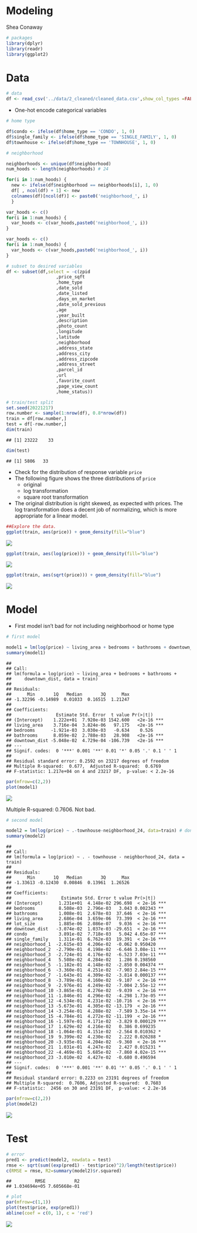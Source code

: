Modeling
================
Shea Conaway

``` r
# packages
library(dplyr)
library(readr)
library(ggplot2)
```

# Data

``` r
# data
df <- read_csv('../data/2_cleaned/cleaned_data.csv',show_col_types =FALSE)
```

-   One-hot encode categorical variables

``` r
# home type

df$condo <- ifelse(df$home_type == 'CONDO', 1, 0)
df$single_family <- ifelse(df$home_type == 'SINGLE_FAMILY', 1, 0)
df$townhouse <- ifelse(df$home_type == 'TOWNHOUSE', 1, 0)
```

``` r
# neighborhood

neighborhoods <- unique(df$neighborhood)
num_hoods <- length(neighborhoods) # 24

for(i in 1:num_hoods) {
  new <- ifelse(df$neighborhood == neighborhoods[i], 1, 0)
  df[ , ncol(df) + 1] <- new
  colnames(df)[ncol(df)] <- paste0('neighborhood_', i) 
  }

var_hoods <- c()
for(i in 1:num_hoods) {
  var_hoods <- c(var_hoods,paste0('neighborhood_', i))
}
```

``` r
var_hoods <- c()
for(i in 1:num_hoods) {
  var_hoods <- c(var_hoods,paste0('neighborhood_', i))
}
```

``` r
# subset to desired variables
df <- subset(df,select = -c(zpid
                   ,price_sqft
                   ,home_type
                   ,date_sold
                   ,date_listed
                   ,days_on_market
                   ,date_sold_previous
                   ,age
                   ,year_built
                   ,description
                   ,photo_count
                   ,longitude
                   ,latitude
                   ,neighborhood
                   ,address_state
                   ,address_city
                   ,address_zipcode
                   ,address_street
                   ,parcel_id
                   ,url
                   ,favorite_count
                   ,page_view_count
                   ,home_status))
```

``` r
# train/test split
set.seed(20221217)
row.number <- sample(1:nrow(df), 0.8*nrow(df))
train = df[row.number,]
test = df[-row.number,]
dim(train)
```

    ## [1] 23222    33

``` r
dim(test)
```

    ## [1] 5806   33

-   Check for the distribution of response variable `price`
-   The following figure shows the three distributions of `price`
    -   original
    -   log transformation
    -   square root transformation
-   The original distribution is right skewed, as expected with prices.
    The log transformation does a decent job of normalizing, which is
    more appropriate for a linear model.

``` r
##Explore the data.
ggplot(train, aes(price)) + geom_density(fill="blue")
```

![](modeling_files/figure-gfm/unnamed-chunk-8-1.png)<!-- -->

``` r
ggplot(train, aes(log(price))) + geom_density(fill="blue")
```

![](modeling_files/figure-gfm/unnamed-chunk-8-2.png)<!-- -->

``` r
ggplot(train, aes(sqrt(price))) + geom_density(fill="blue")
```

![](modeling_files/figure-gfm/unnamed-chunk-8-3.png)<!-- -->

# Model

-   First model isn’t bad for not including neighborhood or home type

``` r
# first model

model1 = lm(log(price) ~ living_area + bedrooms + bathrooms + downtown_dist, data=train)
summary(model1)
```

    ## 
    ## Call:
    ## lm(formula = log(price) ~ living_area + bedrooms + bathrooms + 
    ##     downtown_dist, data = train)
    ## 
    ## Residuals:
    ##      Min       1Q   Median       3Q      Max 
    ## -1.32296 -0.14989  0.01033  0.16515  1.21247 
    ## 
    ## Coefficients:
    ##                 Estimate Std. Error  t value Pr(>|t|)    
    ## (Intercept)    1.222e+01  7.920e-03 1542.600   <2e-16 ***
    ## living_area    3.716e-04  3.824e-06   97.175   <2e-16 ***
    ## bedrooms      -1.921e-03  3.030e-03   -0.634    0.526    
    ## bathrooms      8.059e-02  2.788e-03   28.908   <2e-16 ***
    ## downtown_dist -5.048e-02  4.729e-04 -106.739   <2e-16 ***
    ## ---
    ## Signif. codes:  0 '***' 0.001 '**' 0.01 '*' 0.05 '.' 0.1 ' ' 1
    ## 
    ## Residual standard error: 0.2592 on 23217 degrees of freedom
    ## Multiple R-squared:  0.677,  Adjusted R-squared:  0.6769 
    ## F-statistic: 1.217e+04 on 4 and 23217 DF,  p-value: < 2.2e-16

``` r
par(mfrow=c(2,2))
plot(model1)
```

![](modeling_files/figure-gfm/unnamed-chunk-9-1.png)<!-- -->

Multiple R-squared: 0.7606. Not bad.

``` r
# second model

model2 = lm(log(price) ~ .-townhouse-neighborhood_24, data=train) # don't need last one-hots
summary(model2)
```

    ## 
    ## Call:
    ## lm(formula = log(price) ~ . - townhouse - neighborhood_24, data = train)
    ## 
    ## Residuals:
    ##      Min       1Q   Median       3Q      Max 
    ## -1.33613 -0.12430  0.00846  0.13961  1.26526 
    ## 
    ## Coefficients:
    ##                   Estimate Std. Error t value Pr(>|t|)    
    ## (Intercept)      1.231e+01  4.148e-02 296.698  < 2e-16 ***
    ## bedrooms         8.508e-03  2.796e-03   3.043 0.002343 ** 
    ## bathrooms        1.008e-01  2.678e-03  37.646  < 2e-16 ***
    ## living_area      2.686e-04  3.659e-06  73.399  < 2e-16 ***
    ## lot_size         1.885e-06  2.086e-07   9.036  < 2e-16 ***
    ## downtown_dist   -3.074e-02  1.037e-03 -29.651  < 2e-16 ***
    ## condo            3.891e-02  7.718e-03   5.042 4.65e-07 ***
    ## single_family    1.311e-01  6.762e-03  19.391  < 2e-16 ***
    ## neighborhood_1  -2.615e-03  4.206e-02  -0.062 0.950420    
    ## neighborhood_2  -2.790e-01  4.198e-02  -6.646 3.08e-11 ***
    ## neighborhood_3  -2.724e-01  4.176e-02  -6.523 7.03e-11 ***
    ## neighborhood_4   5.508e-02  4.284e-02   1.286 0.198560    
    ## neighborhood_5  -1.182e-01  4.148e-02  -2.850 0.004374 ** 
    ## neighborhood_6  -3.360e-01  4.251e-02  -7.903 2.84e-15 ***
    ## neighborhood_7  -1.643e-01  4.309e-02  -3.814 0.000137 ***
    ## neighborhood_8  -3.789e-01  4.160e-02  -9.107  < 2e-16 ***
    ## neighborhood_9  -2.976e-01  4.249e-02  -7.004 2.55e-12 ***
    ## neighborhood_10 -3.865e-01  4.276e-02  -9.039  < 2e-16 ***
    ## neighborhood_11 -1.846e-01  4.296e-02  -4.298 1.73e-05 ***
    ## neighborhood_12 -4.534e-01  4.231e-02 -10.716  < 2e-16 ***
    ## neighborhood_13 -5.673e-01  4.305e-02 -13.179  < 2e-16 ***
    ## neighborhood_14 -3.254e-01  4.288e-02  -7.589 3.35e-14 ***
    ## neighborhood_15 -4.784e-01  4.272e-02 -11.199  < 2e-16 ***
    ## neighborhood_16 -1.597e-01  4.171e-02  -3.829 0.000129 ***
    ## neighborhood_17  1.629e-02  4.216e-02   0.386 0.699235    
    ## neighborhood_18 -1.064e-01  4.151e-02  -2.564 0.010362 *  
    ## neighborhood_19  9.399e-02  4.230e-02   2.222 0.026288 *  
    ## neighborhood_20 -3.935e-01  4.204e-02  -9.360  < 2e-16 ***
    ## neighborhood_21  1.031e-01  4.247e-02   2.427 0.015231 *  
    ## neighborhood_22 -4.469e-01  5.685e-02  -7.860 4.02e-15 ***
    ## neighborhood_23 -3.010e-02  4.427e-02  -0.680 0.496594    
    ## ---
    ## Signif. codes:  0 '***' 0.001 '**' 0.01 '*' 0.05 '.' 0.1 ' ' 1
    ## 
    ## Residual standard error: 0.2233 on 23191 degrees of freedom
    ## Multiple R-squared:  0.7606, Adjusted R-squared:  0.7603 
    ## F-statistic:  2456 on 30 and 23191 DF,  p-value: < 2.2e-16

``` r
par(mfrow=c(2,2))
plot(model2)
```

![](modeling_files/figure-gfm/unnamed-chunk-10-1.png)<!-- -->

# Test

``` r
# error
pred1 <- predict(model2, newdata = test)
rmse <- sqrt(sum((exp(pred1) - test$price)^2)/length(test$price))
c(RMSE = rmse, R2=summary(model2)$r.squared)
```

    ##         RMSE           R2 
    ## 1.034694e+05 7.605668e-01

``` r
# plot
par(mfrow=c(1,1))
plot(test$price, exp(pred1))
abline(coef = c(0, 1), c = 'red')
```

![](modeling_files/figure-gfm/unnamed-chunk-12-1.png)<!-- -->
